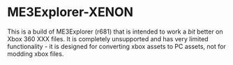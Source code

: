 # ME3Explorer-XENON
This is a build of ME3Explorer (r681) that is intended to work a *bit* better on Xbox 360 XXX files. It is completely unsupported and has very limited functionality - it is designed for converting xbox assets to PC assets, not for modding xbox files.
